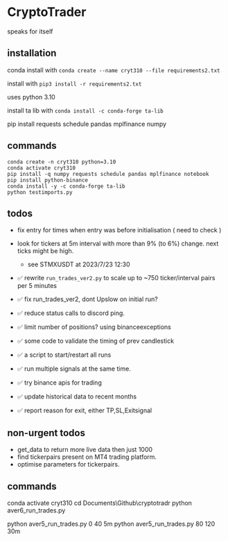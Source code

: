 # CryptoTrader
speaks for itself

## installation

conda install with `conda create --name cryt310 --file requirements2.txt`

install with `pip3 install -r requirements2.txt`

uses python 3.10

install ta lib with `conda install -c conda-forge ta-lib`

pip install requests schedule pandas mplfinance numpy

## commands

```
conda create -n cryt310 python=3.10
conda activate cryt310
pip install -q numpy requests schedule pandas mplfinance notebook
pip install python-binance
conda install -y -c conda-forge ta-lib
python testimports.py
```

## todos



- fix entry for times when entry was before initialisation ( need to check )
- look for tickers at 5m interval with more than 9% (to 6%) change. next ticks might be high.
    - see STMXUSDT at 2023/7/23 12:30

- ✅ rewrite `run_trades_ver2.py` to scale up to ~750 ticker/interval pairs per 5 minutes
- ✅ fix run_trades_ver2, dont Upslow on initial run?
- ✅ reduce status calls to discord ping.
- ✅ limit number of positions? using binanceexceptions
- ✅ some code to validate the timing of prev candlestick
- ✅ a script to start/restart all runs
- ✅ run multiple signals at the same time.
- ✅ try binance apis for trading
- ✅ update historical data to recent months
- ✅ report reason for exit, either TP,SL,Exitsignal

## non-urgent todos

- get_data to return more live data then just 1000
- find tickerpairs present on MT4 trading platform.
- optimise parameters for tickerpairs.

## commands

conda activate cryt310
cd Documents\Github\cryptotradr
python aver6_run_trades.py


python aver5_run_trades.py 0 40 5m
python aver5_run_trades.py 80 120 30m